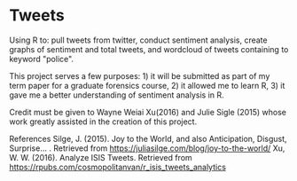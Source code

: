 # Tweets
Using R to: pull tweets from twitter, conduct sentiment analysis, create graphs of sentiment and total tweets, and wordcloud of tweets containing to keyword "police".

This project serves a few purposes: 1) it will be submitted as part of my term paper for a graduate forensics course, 2) it allowed me to learn R, 3) it gave me a better understanding of sentiment analysis in R.

Credit must be given to Wayne Weiai Xu(2016) and Julie Sigle (2015) whose work greatly assisted in the creation of this project.


References
Silge, J. (2015). Joy to the World, and also Anticipation, Disgust, Surprise... . Retrieved from https://juliasilge.com/blog/joy-to-the-world/
Xu, W. W. (2016). Analyze ISIS Tweets. Retrieved from https://rpubs.com/cosmopolitanvan/r_isis_tweets_analytics
